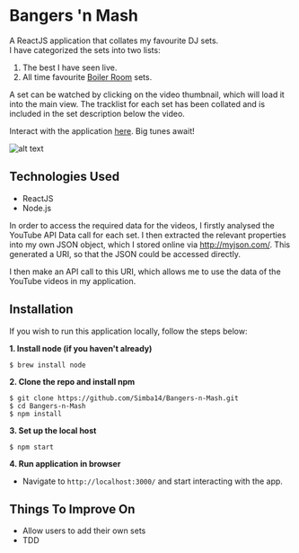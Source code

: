 Bangers 'n Mash
==========

A ReactJS application that collates my favourite DJ sets.  
I have categorized the sets into two lists:
1. The best I have seen live.
2. All time favourite [Boiler Room](https://boilerroom.tv/) sets.

A set can be watched by clicking on the video thumbnail, which will load it into the main view.
The tracklist for each set has been collated and is included in the set description below the video.

Interact with the application [here](https://bangers-n-mash.herokuapp.com/). Big tunes await!

![alt text](http://i.imgur.com/FAlqR9u.jpg)


## Technologies Used
- ReactJS
- Node.js

In order to access the required data for the videos, I firstly analysed the YouTube API Data call for each set. I then extracted the relevant properties into my own JSON object, which I stored online via http://myjson.com/. This generated a URI, so that the JSON could be accessed directly.

I then make an API call to this URI, which allows me to use the data of the YouTube videos in my application.

## Installation

If you wish to run this application locally, follow the steps below:  

**1. Install node (if you haven't already)**
```
$ brew install node
```
**2. Clone the repo and install npm**
```
$ git clone https://github.com/Simba14/Bangers-n-Mash.git
$ cd Bangers-n-Mash
$ npm install
```
**3. Set up the local host**
```
$ npm start
```

**4. Run application in browser**
  - Navigate to `http://localhost:3000/` and start interacting with the app.

## Things To Improve On
- Allow users to add their own sets
- TDD

